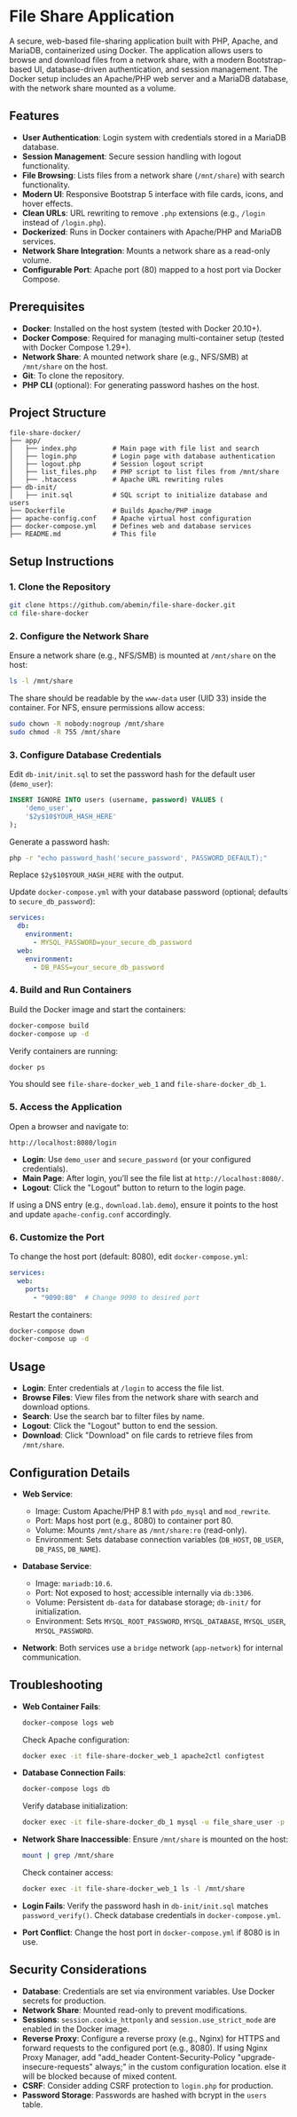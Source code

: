 # File Share Application

A secure, web-based file-sharing application built with PHP, Apache, and MariaDB, containerized using Docker. The application allows users to browse and download files from a network share, with a modern Bootstrap-based UI, database-driven authentication, and session management. The Docker setup includes an Apache/PHP web server and a MariaDB database, with the network share mounted as a volume.

## Features
- **User Authentication**: Login system with credentials stored in a MariaDB database.
- **Session Management**: Secure session handling with logout functionality.
- **File Browsing**: Lists files from a network share (`/mnt/share`) with search functionality.
- **Modern UI**: Responsive Bootstrap 5 interface with file cards, icons, and hover effects.
- **Clean URLs**: URL rewriting to remove `.php` extensions (e.g., `/login` instead of `/login.php`).
- **Dockerized**: Runs in Docker containers with Apache/PHP and MariaDB services.
- **Network Share Integration**: Mounts a network share as a read-only volume.
- **Configurable Port**: Apache port (80) mapped to a host port via Docker Compose.

## Prerequisites
- **Docker**: Installed on the host system (tested with Docker 20.10+).
- **Docker Compose**: Required for managing multi-container setup (tested with Docker Compose 1.29+).
- **Network Share**: A mounted network share (e.g., NFS/SMB) at `/mnt/share` on the host.
- **Git**: To clone the repository.
- **PHP CLI** (optional): For generating password hashes on the host.

## Project Structure
```
file-share-docker/
├── app/
│   ├── index.php         # Main page with file list and search
│   ├── login.php         # Login page with database authentication
│   ├── logout.php        # Session logout script
│   ├── list_files.php    # PHP script to list files from /mnt/share
│   ├── .htaccess         # Apache URL rewriting rules
├── db-init/
│   ├── init.sql          # SQL script to initialize database and users
├── Dockerfile            # Builds Apache/PHP image
├── apache-config.conf    # Apache virtual host configuration
├── docker-compose.yml    # Defines web and database services
├── README.md             # This file
```

## Setup Instructions

### 1. Clone the Repository
```bash
git clone https://github.com/abemin/file-share-docker.git
cd file-share-docker
```

### 2. Configure the Network Share
Ensure a network share (e.g., NFS/SMB) is mounted at `/mnt/share` on the host:
```bash
ls -l /mnt/share
```
The share should be readable by the `www-data` user (UID 33) inside the container. For NFS, ensure permissions allow access:
```bash
sudo chown -R nobody:nogroup /mnt/share
sudo chmod -R 755 /mnt/share
```

### 3. Configure Database Credentials
Edit `db-init/init.sql` to set the password hash for the default user (`demo_user`):
```sql
INSERT IGNORE INTO users (username, password) VALUES (
    'demo_user',
    '$2y$10$YOUR_HASH_HERE'
);
```
Generate a password hash:
```bash
php -r "echo password_hash('secure_password', PASSWORD_DEFAULT);"
```
Replace `$2y$10$YOUR_HASH_HERE` with the output.

Update `docker-compose.yml` with your database password (optional; defaults to `secure_db_password`):
```yaml
services:
  db:
    environment:
      - MYSQL_PASSWORD=your_secure_db_password
  web:
    environment:
      - DB_PASS=your_secure_db_password
```

### 4. Build and Run Containers
Build the Docker image and start the containers:
```bash
docker-compose build
docker-compose up -d
```

Verify containers are running:
```bash
docker ps
```
You should see `file-share-docker_web_1` and `file-share-docker_db_1`.

### 5. Access the Application
Open a browser and navigate to:
```
http://localhost:8080/login
```
- **Login**: Use `demo_user` and `secure_password` (or your configured credentials).
- **Main Page**: After login, you’ll see the file list at `http://localhost:8080/`.
- **Logout**: Click the "Logout" button to return to the login page.

If using a DNS entry (e.g., `download.lab.demo`), ensure it points to the host and update `apache-config.conf` accordingly.

### 6. Customize the Port
To change the host port (default: 8080), edit `docker-compose.yml`:
```yaml
services:
  web:
    ports:
      - "9090:80"  # Change 9090 to desired port
```
Restart the containers:
```bash
docker-compose down
docker-compose up -d
```

## Usage
- **Login**: Enter credentials at `/login` to access the file list.
- **Browse Files**: View files from the network share with search and download options.
- **Search**: Use the search bar to filter files by name.
- **Logout**: Click the "Logout" button to end the session.
- **Download**: Click "Download" on file cards to retrieve files from `/mnt/share`.

## Configuration Details
- **Web Service**:
  - Image: Custom Apache/PHP 8.1 with `pdo_mysql` and `mod_rewrite`.
  - Port: Maps host port (e.g., 8080) to container port 80.
  - Volume: Mounts `/mnt/share` as `/mnt/share:ro` (read-only).
  - Environment: Sets database connection variables (`DB_HOST`, `DB_USER`, `DB_PASS`, `DB_NAME`).

- **Database Service**:
  - Image: `mariadb:10.6`.
  - Port: Not exposed to host; accessible internally via `db:3306`.
  - Volume: Persistent `db-data` for database storage; `db-init/` for initialization.
  - Environment: Sets `MYSQL_ROOT_PASSWORD`, `MYSQL_DATABASE`, `MYSQL_USER`, `MYSQL_PASSWORD`.

- **Network**: Both services use a `bridge` network (`app-network`) for internal communication.

## Troubleshooting
- **Web Container Fails**:
  ```bash
  docker-compose logs web
  ```
  Check Apache configuration:
  ```bash
  docker exec -it file-share-docker_web_1 apache2ctl configtest
  ```

- **Database Connection Fails**:
  ```bash
  docker-compose logs db
  ```
  Verify database initialization:
  ```bash
  docker exec -it file-share-docker_db_1 mysql -u file_share_user -p -e "USE file_share; SHOW TABLES;"
  ```

- **Network Share Inaccessible**:
  Ensure `/mnt/share` is mounted on the host:
  ```bash
  mount | grep /mnt/share
  ```
  Check container access:
  ```bash
  docker exec -it file-share-docker_web_1 ls -l /mnt/share
  ```

- **Login Fails**:
  Verify the password hash in `db-init/init.sql` matches `password_verify()`.
  Check database credentials in `docker-compose.yml`.

- **Port Conflict**:
  Change the host port in `docker-compose.yml` if 8080 is in use.

## Security Considerations
- **Database**: Credentials are set via environment variables. Use Docker secrets for production.
- **Network Share**: Mounted read-only to prevent modifications.
- **Sessions**: `session.cookie_httponly` and `session.use_strict_mode` are enabled in the Docker image.
- **Reverse Proxy**: Configure a reverse proxy (e.g., Nginx) for HTTPS and forward requests to the configured port (e.g., 8080). If using Nginx Proxy Manager, add "add_header Content-Security-Policy "upgrade-insecure-requests" always;" in the custom configuration location. else it will be blocked because of mixed content.
- **CSRF**: Consider adding CSRF protection to `login.php` for production.
- **Password Storage**: Passwords are hashed with bcrypt in the `users` table.


